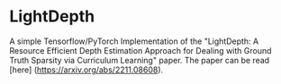 # LightDepth
A simple Tensorflow/PyTorch Implementation of the "LightDepth: A Resource Efficient Depth Estimation Approach for Dealing with Ground Truth Sparsity via Curriculum Learning" paper. The paper can be read [here] (https://arxiv.org/abs/2211.08608).
